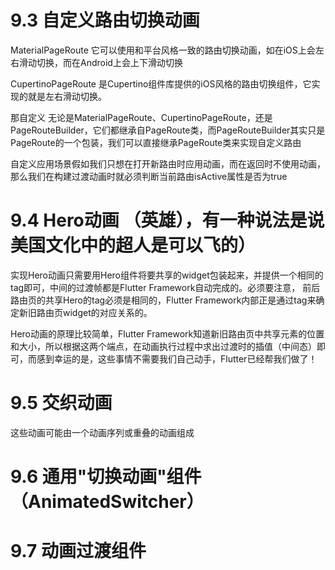 



# 9.3 自定义路由切换动画

MaterialPageRoute 它可以使用和平台风格一致的路由切换动画，如在iOS上会左右滑动切换，而在Android上会上下滑动切换

CupertinoPageRoute 是Cupertino组件库提供的iOS风格的路由切换组件，它实现的就是左右滑动切换。

那自定义
无论是MaterialPageRoute、CupertinoPageRoute，还是PageRouteBuilder，它们都继承自PageRoute类，而PageRouteBuilder其实只是PageRoute的一个包装，我们可以直接继承PageRoute类来实现自定义路由

自定义应用场景假如我们只想在打开新路由时应用动画，而在返回时不使用动画，那么我们在构建过渡动画时就必须判断当前路由isActive属性是否为true


# 9.4 Hero动画 （英雄），有一种说法是说美国文化中的超人是可以飞的）
实现Hero动画只需要用Hero组件将要共享的widget包装起来，并提供一个相同的tag即可，中间的过渡帧都是Flutter Framework自动完成的。必须要注意， 前后路由页的共享Hero的tag必须是相同的，Flutter Framework内部正是通过tag来确定新旧路由页widget的对应关系的。

Hero动画的原理比较简单，Flutter Framework知道新旧路由页中共享元素的位置和大小，所以根据这两个端点，在动画执行过程中求出过渡时的插值（中间态）即可，而感到幸运的是，这些事情不需要我们自己动手，Flutter已经帮我们做了！



# 9.5 交织动画
这些动画可能由一个动画序列或重叠的动画组成

# 9.6 通用"切换动画"组件（AnimatedSwitcher）


# 9.7 动画过渡组件